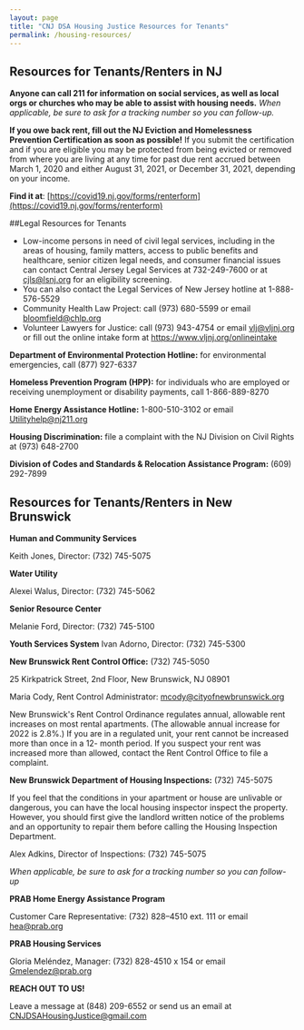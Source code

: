 ```yaml
---
layout: page
title: "CNJ DSA Housing Justice Resources for Tenants"
permalink: /housing-resources/
---
```


## Resources for Tenants/Renters in NJ

**Anyone can call 211 for information on social services, as well as local orgs or churches who may be able to assist with housing needs.** *When applicable, be sure to ask for a tracking number so you can follow-up.*

**If you owe back rent, fill out the NJ Eviction and Homelessness Prevention Certification as soon as possible!** If you submit the certification and if you are eligible you may be protected from being evicted or removed from where you are living at any time for past due rent accrued between March 1, 2020 and either August 31, 2021, or December 31, 2021, depending on your income. 

**Find it at**: [https://covid19.nj.gov/forms/renterform](https://covid19.nj.gov/forms/renterform)

##Legal Resources for Tenants 
* Low-income persons in need of civil legal services, including in the areas of housing, family matters, access to public benefits and healthcare, senior citizen legal needs, and consumer financial issues can contact Central Jersey Legal Services at 732-249-7600 or at cjls@lsnj.org for an eligibility screening.
* You can also contact the Legal Services of New Jersey hotline at 1-888-576-5529
* Community Health Law Project: call (973) 680-5599 or email bloomfield@chlp.org
* Volunteer Lawyers for Justice: call (973) 943-4754 or email vlj@vljnj.org or fill out the online intake form at https://www.vljnj.org/onlineintake

**Department of Environmental Protection Hotline:** for environmental emergencies, call (877) 927-6337

**Homeless Prevention Program (HPP):** for individuals who are employed or receiving unemployment or disability payments, call 1-866-889-8270  

**Home Energy Assistance Hotline:** 1-800-510-3102 or email Utilityhelp@nj211.org

**Housing Discrimination:** file a complaint with the NJ Division on Civil Rights at (973) 648-2700

**Division of Codes and Standards & Relocation Assistance Program:** (609) 292-7899 

## Resources for Tenants/Renters in New Brunswick 

**Human and Community Services** 

Keith Jones, Director: (732) 745-5075

**Water Utility**
 
Alexei Walus, Director: (732) 745-5062

**Senior Resource Center**
 
Melanie Ford, Director: (732) 745-5100  

**Youth Services System**
Ivan Adorno, Director: (732) 745-5300

**New Brunswick Rent Control Office:** (732) 745-5050

25 Kirkpatrick Street, 2nd Floor, New Brunswick, NJ 08901 

Maria Cody, Rent Control Administrator: mcody@cityofnewbrunswick.org 

New Brunswick's Rent Control Ordinance regulates annual, allowable rent increases on most rental apartments. (The allowable annual increase for 2022 is 2.8%.) If you are in a regulated unit, your rent cannot be increased more than once in a 12- month period. If you suspect your rent was increased more than allowed, contact the Rent Control Office to file a complaint.

**New Brunswick Department of Housing Inspections:** (732) 745-5075

If you feel that the conditions in your apartment or house are unlivable or dangerous, you can have the local housing inspector inspect the property. However, you should first give the landlord written notice of the problems and an opportunity to repair them before calling the Housing Inspection Department. 

Alex Adkins, Director of Inspections: (732) 745-5075

*When applicable, be sure to ask for a tracking number so you can follow-up*

**PRAB Home Energy Assistance Program**

Customer Care Representative: (732) 828–4510 ext. 111 or email hea@prab.org

**PRAB Housing Services**

Gloria Meléndez, Manager: (732) 828-4510 x 154 or email Gmelendez@prab.org

**REACH OUT TO US!**

Leave a message at (848) 209-6552 or send us an email at CNJDSAHousingJustice@gmail.com
